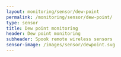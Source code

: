 ```yaml
---
layout: monitoring/sensor/dew-point
permalink: /monitoring/sensor/dew-point/
type: sensor
title: Dew point monitoring
header: Dew point monitoring
subheader: Spook remote wireless sensors
sensor-image: /images/sensor/dewpoint.svg
---
```

